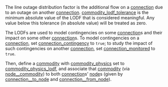 The line outage distribution factor is the additional flow on a [connection](@ref)
due to an outage on another [connection](@ref). 
[commodity_lodf_tolerance](@ref) is the minimum absolute value of the LODF that is considered meaningful.
Any value below this tolerance (in absolute value) will be treated as zero.

The LODFs are used to model contingencies on some [connection](@ref)s and their impact on some other [connection](@ref)s.
To model contingencies on a [connection](@ref), set [connection\_contingency](@ref) to `true`;
to study the impact of such contingencies on another [connection](@ref), set [connection\_monitored](@ref) to `true`.

Then, define a [commodity](@ref) with [commodity\_physics](@ref) set to [commodity\_physics\_lodf](@ref),
and associate that [commodity](@ref) (via [node\_\_commodity](@ref)) to both [connection](@ref)s' [node](@ref)s
(given by [connection\_\_to\_node](@ref) and [connection\_\_from\_node](@ref)).
